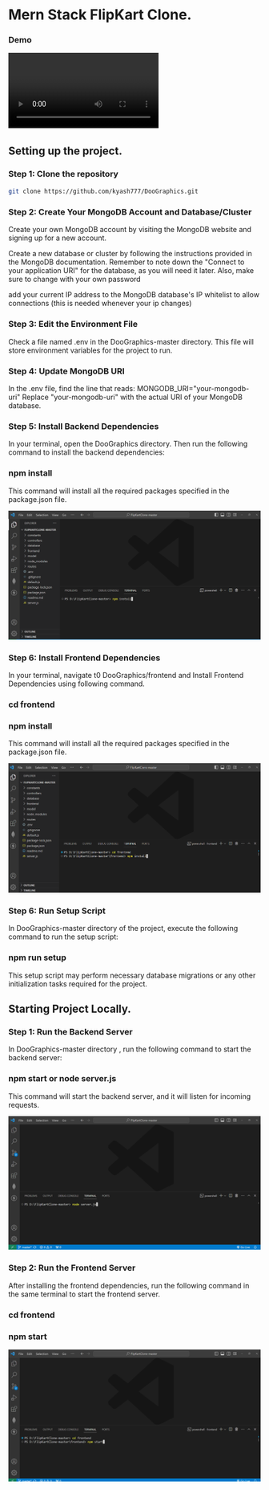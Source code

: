# Mern Stack FlipKart Clone.
### Demo

![](https://github.com/kyash777/DooGraphics/blob/master/images/demo.mp4)

## Setting up the project.

### Step 1: Clone the repository

```bash
git clone https://github.com/kyash777/DooGraphics.git
```

### Step 2: Create Your MongoDB Account and Database/Cluster
Create your own MongoDB account by visiting the MongoDB website and signing up for a new account.

Create a new database or cluster by following the instructions provided in the MongoDB documentation. Remember to note down the "Connect to your application URI" for the database, as you will need it later. Also, make sure to change <password> with your own password

add your current IP address to the MongoDB database's IP whitelist to allow connections (this is needed whenever your ip changes)

### Step 3: Edit the Environment File
Check a file named .env in the DooGraphics-master directory.
This file will store environment variables for the project to run.

### Step 4: Update MongoDB URI
In the .env file, find the line that reads:
MONGODB_URI="your-mongodb-uri"
Replace "your-mongodb-uri" with the actual URI of your MongoDB database.


### Step 5: Install Backend Dependencies

In your terminal, open the  DooGraphics directory.
Then run  the following command to install the backend dependencies:

### npm install
This command will install all the required packages specified in the package.json file.

![Install backend dependencies](https://github.com/kyash777/DooGraphics/blob/master/images/stp2.png)

### Step 6: Install Frontend Dependencies
In your terminal, navigate t0  DooGraphics/frontend and Install Frontend Dependencies
using following command.

### cd frontend
### npm install
This command will install all the required packages specified in the package.json file.

![Install frontend dependencied](https://github.com/kyash777/DooGraphics/blob/master/images/stp1.png)


### Step 6: Run Setup Script
In DooGraphics-master directory  of the project, execute the following command to run the setup script:

### npm run setup
This setup script may perform necessary database migrations or any other initialization tasks required for the project.

## Starting Project Locally.

### Step 1: Run the Backend Server
In DooGraphics-master directory , run the following command to start the backend server:

### npm start or node server.js
This command will start the backend server, and it will listen for incoming requests.

![Starting Backend Server](https://github.com/kyash777/DooGraphics/blob/master/images/sr1.png)


### Step 2: Run the Frontend Server
After installing the frontend dependencies, run the following command in the same terminal to start the frontend server.

### cd frontend
### npm start

![Starting Fontend Server](https://github.com/kyash777/DooGraphics/blob/master/images/sr2.png)